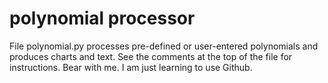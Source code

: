 # polynomial processor
File polynomial.py processes pre-defined or user-entered polynomials and produces charts and text.
See the comments at the top of the file for instructions.
Bear with me. I am just learning to use Github.
